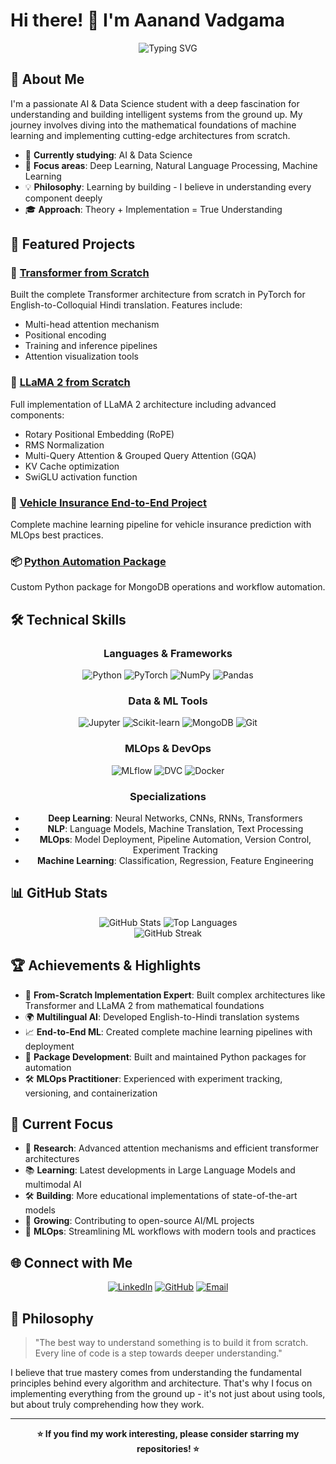 # Hi there! 👋 I'm Aanand Vadgama

<div align="center">
  <img src="https://readme-typing-svg.demolab.com?font=Fira+Code&pause=1000&color=2196F3&center=true&vCenter=true&width=435&lines=AI+%26+Data+Science+Student;Machine+Learning+Enthusiast;Deep+Learning+Researcher;Python+Developer" alt="Typing SVG" />
</div>

## 🎯 About Me

I'm a passionate AI & Data Science student with a deep fascination for understanding and building intelligent systems from the ground up. My journey involves diving into the mathematical foundations of machine learning and implementing cutting-edge architectures from scratch.

- 🔬 **Currently studying**: AI & Data Science
- 🚀 **Focus areas**: Deep Learning, Natural Language Processing, Machine Learning
- 💡 **Philosophy**: Learning by building - I believe in understanding every component deeply
- 🎓 **Approach**: Theory + Implementation = True Understanding

## 🌟 Featured Projects

### 🤖 [Transformer from Scratch](https://github.com/AnandVadgama/pytorch-transformer-from-sratch)
Built the complete Transformer architecture from scratch in PyTorch for English-to-Colloquial Hindi translation. Features include:
- Multi-head attention mechanism
- Positional encoding
- Training and inference pipelines
- Attention visualization tools

### 🦙 [LLaMA 2 from Scratch](https://github.com/AnandVadgama/Llama-2_from_sratch)
Full implementation of LLaMA 2 architecture including advanced components:
- Rotary Positional Embedding (RoPE)
- RMS Normalization
- Multi-Query Attention & Grouped Query Attention (GQA)
- KV Cache optimization
- SwiGLU activation function

### 🚗 [Vehicle Insurance End-to-End Project](https://github.com/AnandVadgama/Proj-Vehicle_insurance-end_to_end)
Complete machine learning pipeline for vehicle insurance prediction with MLOps best practices.

### 📦 [Python Automation Package](https://github.com/AnandVadgama/my-py-package)
Custom Python package for MongoDB operations and workflow automation.

## 🛠️ Technical Skills

<div align="center">

### Languages & Frameworks
![Python](https://img.shields.io/badge/Python-3776AB?style=for-the-badge&logo=python&logoColor=white)
![PyTorch](https://img.shields.io/badge/PyTorch-EE4C2C?style=for-the-badge&logo=pytorch&logoColor=white)
![NumPy](https://img.shields.io/badge/NumPy-013243?style=for-the-badge&logo=numpy&logoColor=white)
![Pandas](https://img.shields.io/badge/Pandas-150458?style=for-the-badge&logo=pandas&logoColor=white)

### Data & ML Tools
![Jupyter](https://img.shields.io/badge/Jupyter-F37626?style=for-the-badge&logo=jupyter&logoColor=white)
![Scikit-learn](https://img.shields.io/badge/Scikit--learn-F7931E?style=for-the-badge&logo=scikit-learn&logoColor=white)
![MongoDB](https://img.shields.io/badge/MongoDB-47A248?style=for-the-badge&logo=mongodb&logoColor=white)
![Git](https://img.shields.io/badge/Git-F05032?style=for-the-badge&logo=git&logoColor=white)

### MLOps & DevOps
![MLflow](https://img.shields.io/badge/MLflow-0194E2?style=for-the-badge&logo=mlflow&logoColor=white)
![DVC](https://img.shields.io/badge/DVC-13ADC7?style=for-the-badge&logo=dvc&logoColor=white)
![Docker](https://img.shields.io/badge/Docker-2496ED?style=for-the-badge&logo=docker&logoColor=white)

### Specializations
- **Deep Learning**: Neural Networks, CNNs, RNNs, Transformers
- **NLP**: Language Models, Machine Translation, Text Processing
- **MLOps**: Model Deployment, Pipeline Automation, Version Control, Experiment Tracking
- **Machine Learning**: Classification, Regression, Feature Engineering

</div>

## 📊 GitHub Stats

<div align="center">
  <img src="https://github-readme-stats.vercel.app/api?username=AnandVadgama&show_icons=true&theme=radical&count_private=true" alt="GitHub Stats" />
  <img src="https://github-readme-stats.vercel.app/api/top-langs/?username=AnandVadgama&layout=compact&theme=radical" alt="Top Languages" />
</div>

<div align="center">
  <img src="https://github-readme-streak-stats.herokuapp.com/?user=AnandVadgama&theme=radical" alt="GitHub Streak" />
</div>

## 🏆 Achievements & Highlights

- 🤖 **From-Scratch Implementation Expert**: Built complex architectures like Transformer and LLaMA 2 from mathematical foundations
- 🌍 **Multilingual AI**: Developed English-to-Hindi translation systems
- 📈 **End-to-End ML**: Created complete machine learning pipelines with deployment
- 🔧 **Package Development**: Built and maintained Python packages for automation
- 🛠️ **MLOps Practitioner**: Experienced with experiment tracking, versioning, and containerization

## 🎯 Current Focus

- 🔬 **Research**: Advanced attention mechanisms and efficient transformer architectures
- 📚 **Learning**: Latest developments in Large Language Models and multimodal AI
- 🛠️ **Building**: More educational implementations of state-of-the-art models
- 🌱 **Growing**: Contributing to open-source AI/ML projects
- 🚀 **MLOps**: Streamlining ML workflows with modern tools and practices

## 🌐 Connect with Me

<div align="center">
  
[![LinkedIn](https://img.shields.io/badge/LinkedIn-0077B5?style=for-the-badge&logo=linkedin&logoColor=white)](https://www.linkedin.com/in/vadgama-anand/)
[![GitHub](https://img.shields.io/badge/GitHub-100000?style=for-the-badge&logo=github&logoColor=white)](https://github.com/AnandVadgama)
[![Email](https://img.shields.io/badge/Email-D14836?style=for-the-badge&logo=gmail&logoColor=white)](mailto:vadgamaanand6@gmail.com)

</div>

## 💭 Philosophy

> "The best way to understand something is to build it from scratch. Every line of code is a step towards deeper understanding."

I believe that true mastery comes from understanding the fundamental principles behind every algorithm and architecture. That's why I focus on implementing everything from the ground up - it's not just about using tools, but about truly comprehending how they work.

---

<div align="center">
  
  **⭐ If you find my work interesting, please consider starring my repositories! ⭐**
</div>
